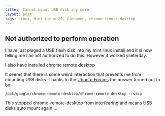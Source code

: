 ```yaml
---
title:  Cannot mount USB disk any more
layout: post
tags: Linux, Mint Linux 20, Cinnamon, chrome-remote-desktop
---
```


## Not authorized to perform operation

I have just pluged a USB flash disk into my mint linux install and it si now telling me I an not authorized to do this.
However it worked yseterday.

I also have installed chrome remote desktop

It seems that there is some weird interaction that prevents me from mounting USB disks.  Thanks to the [Ubuntu Forums] the answer turned out to be:

```
/opt/google/chrome-remote-desktop/chrome-remote-desktop --stop
```

This stopped chrome-remote-desktop from interfearing and means USB disks auto mount again....

[Ubuntu Forums]:https://askubuntu.com/questions/580329/mount-flashdrive-not-authorized-to-perform-operation
